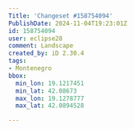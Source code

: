 ```yaml
---
Title: 'Changeset #158754094'
PublishDate: 2024-11-04T19:23:01Z
id: 158754094
user: eclipse28
comment: Landscape
created_by: iD 2.30.4
tags:
- Montenegro
bbox:
  min_lon: 19.1217451
  min_lat: 42.08673
  max_lon: 19.1278777
  max_lat: 42.0894528

---
```

